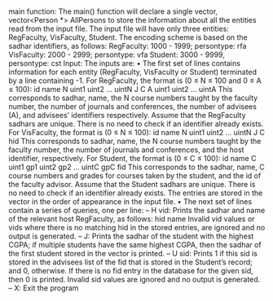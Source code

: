 #
main function: The main() function will declare a single vector, vector<Person *> AllPersons to store
the information about all the entities read from the input file.
The input file will have only three entities: RegFaculty, VisFaculty, Student. The encoding scheme
is based on the sadhar identifiers, as follows:
RegFaculty: 1000 - 1999; persontype: rfa
VisFaculty: 2000 - 2999; persontype: vfa
Student: 3000 - 9999, persontype: cst
Input: The inputs are:
• The first set of lines contains information for each entity (RegFaculty, VisFaculty or Student)
terminated by a line containing -1.
For RegFaculty, the format is (0 ≤ N ≤ 100 and 0 ≤ A ≤ 100):
id name N uint1 uint2 ... uintN J C A uint1 uint2 ... uintA
This corresponds to sadhar, name, the N course numbers taught by the faculty number, the
number of journals and conferences, the number of advisees (A), and advisees’ identifiers respectively.
Assume that the RegFaculty sadhars are unique. There is no need to check if an identifier already
exists.
For VisFaculty, the format is (0 ≤ N ≤ 100):
id name N uint1 uint2 ... uintN J C hid
This corresponds to sadhar, name, the N course numbers taught by the faculty number, the
number of journals and conferences, and the host identifier, respectively.
For Student, the format is (0 ≤ C ≤ 100):
id name C uint1 gp1 uint2 gp2 ... uintC gpC fid
This corresponds to the sadhar, name, C course numbers and grades for courses taken by the
student, and the id of the faculty advisor.
Assume that the Student sadhars are unique. There is no need to check if an identifier already
exists.
The entries are stored in the vector in the order of appearance in the input file.
• The next set of lines contain a series of queries, one per line:
– H vid: Prints the sadhar and name of the relevant host RegFaculty, as follows:
hid name
Invalid vid values or vids where there is no matching hid in the stored entries, are ignored
and no output is generated.
– J: Prints the sadhar of the student with the highest CGPA; if multiple students have the same
highest CGPA, then the sadhar of the first student stored in the vector is printed.
– U sid: Prints 1 if this sid is stored in the advisees list of the fid that is stored in the Student’s
record; and 0, otherwise.
If there is no fid entry in the database for the given sid, then 0 is printed.
Invalid sid values are ignored and no output is generated.
– X: Exit the program
